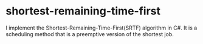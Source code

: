 # shortest-remaining-time-first
I implement the Shortest-Remaining-Time-First(SRTF) algorithm in C#. It is a scheduling method that is a preemptive version of the shortest job.
